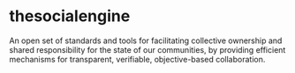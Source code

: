 # thesocialengine
An open set of standards and tools for facilitating collective ownership and shared responsibility for the state of our communities, by providing efficient mechanisms for transparent, verifiable, objective-based collaboration.
